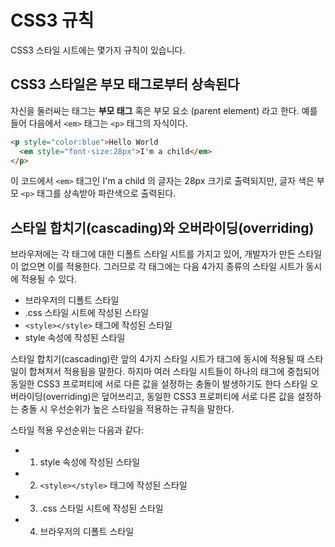 # CSS3 규칙

CSS3 스타일 시트에는 몇가지 규칙이 있습니다.

## CSS3 스타일은 부모 태그로부터 상속된다
 
자신을 둘러싸는 태그는 **부모 태그** 혹은 부모 요소 (parent element) 라고 한다. 예를 들어 다음에서 `<em>` 태그는 `<p>` 태그의 자식이다.

```HTML
<p style="color:blue">Hello World
  <em style="font-size:28px">I'm a child</em>
</p>
```
이 코드에서 `<em>` 태그인 I'm a child 의 글자는 28px 크기로 출력되지만, 글자 색은 부모 `<p>` 태그를 상속받아 파란색으로 출력된다. 


## 스타일 합치기(cascading)와 오버라이딩(overriding)

브라우저에는 각 태그에 대한 디폴트 스타일 시트를 가지고 있어, 개발자가 만든 스타일이 없으면 이를 적용한다. 그러므로 각 태그에는 다음 4가지 종류의 스타일 시트가 동시에 적용될 수 있다.
  * 브라우저의 디폴트 스타일
  * .css 스타일 시트에 작성된 스타일
  * `<style></style>` 태그에 작성된 스타일
  * style 속성에 작성된 스타일

스타일 합치기(cascading)란 앞의 4가지 스타일 시트가 태그에 동시에 적용될 때 스타일이 합쳐져서 적용됨을 말한다. 하지마 여러 스타일 시트들이 하나의 태그에 중첩되어 동일한 CSS3 프로퍼티에 서로 다른 값을 설정하는 충돌이 발생하기도 한다
스타일 오버라이딩(overriding)은 덮어쓰리고, 동일한 CSS3 프로퍼티에 서로 다른 값을 설정하는 충돌 시 우선순위가 높은 스타일을 적용하는 규칙을 말한다. 

스타일 적용 우선순위는 다음과 같다:
  * 1. style 속성에 작성된 스타일
  * 2. `<style></style>` 태그에 작성된 스타일
  * 3. .css 스타일 시트에 작성된 스타일
  * 4. 브라우저의 디폴트 스타일

